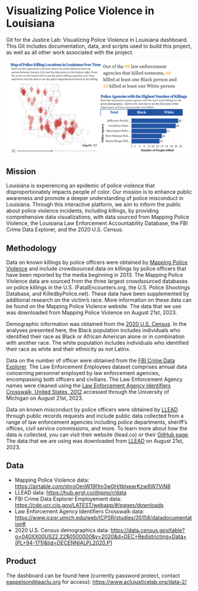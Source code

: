 # Visualizing Police Violence in Louisiana
Git for the Justice Lab: Visualizing Police Violence in Louisiana dashboard. This Git includes documentation, data, and scripts used to build this project, as well as all other work associated with the project.

<img src = https://github.com/aclu-national/JL_dashboard/blob/c9dff0e54754f8c63b683ff4e0241ba184d54a52/snippet/visual.png >

## Mission
Louisiana is experiencing an epidemic of police violence that disproportionately impacts people of color. Our mission is to enhance public awareness and promote a deeper understanding of police misconduct in Louisiana. Through this interactive platform, we aim to inform the public about police violence incidents, including killings, by providing comprehensive data visualizations, with data sourced from Mapping Police Violence, the Louisiana Law Enforcement Accountability Database, the FBI Crime Data Explorer, and the 2020 U.S. Census.

## Methodology
Data on known killings by police officers were obtained by [Mapping Police Violence](https://airtable.com/shroOenW19l1m3w0H/tblxearKzw8W7ViN8) and include crowdsourced data on killings by police officers that have been reported by the media beginning in 2013. The Mapping Police Violence data are sourced from the three largest crowdsourced databases on police killings in the U.S. (FatalEncounters.org, the U.S. Police Shootings Database, and KilledbyPolice.net). These data have been supplemented by additional research on the victim’s race. More information on these data can be found on the Mapping Police Violence website. The data that we use was downloaded from Mapping Police Violence on August 21st, 2023.

Demographic information was obtained from the [2020 U.S. Census](https://data.census.gov/table?g=040XX00US22,22$0500000&y=2020&d=DEC+Redistricting+Data+(PL+94-171)&tid=DECENNIALPL2020.P1). In the analyses presented here, the Black population includes individuals who identified their race as Black or African American alone or in combination with another race. The white population includes individuals who identified their race as white and their ethnicity as not Latinx.

Data on the number of officer were obtained from the [FBI Crime Data Explorer](https://cde.ucr.cjis.gov/LATEST/webapp/#/pages/downloads). The Law Enforcement Employees dataset comprises annual data concerning personnel employed by law enforcement agencies, encompassing both officers and civilians. The Law Enforcement Agency names were cleaned using the [Law Enforcement Agency Identifiers Crosswalk, United States, 2012](https://www.icpsr.umich.edu/web/ICPSR/studies/35158/datadocumentation#) accessed through the University of Michigan on August 21st, 2023.

Data on known misconduct by police officers were obtained by [LLEAD](llead.co) through public records requests and include public data collected from a range of law enforcement agencies including police departments, sheriff’s offices, civil service commissions, and more. To learn more about how the data is collected, you can visit their website (llead.co) or their [GitHub page](https://github.com/ipno-llead). The data that we are using was downloaded from [LLEAD](https://hub.wrgl.co/@ipno/r/data) on August 21st, 2023.

## Data
- Mapping Police Violence data: https://airtable.com/shroOenW19l1m3w0H/tblxearKzw8W7ViN8
- LLEAD data: https://hub.wrgl.co/@ipno/r/data
- FBI Crime Data Explorer Employement data: https://cde.ucr.cjis.gov/LATEST/webapp/#/pages/downloads
- Law Enforcement Agency Identifiers Crosswalk data: https://www.icpsr.umich.edu/web/ICPSR/studies/35158/datadocumentation#
- 2020 U.S. Census demographics data: https://data.census.gov/table?g=040XX00US22,22$0500000&y=2020&d=DEC+Redistricting+Data+(PL+94-171)&tid=DECENNIALPL2020.P1

## Product
The dashboard can be found here (currently password protect, contact eappelson@laaclu.org for access): https://www.aclujusticelab.org/data-2/
